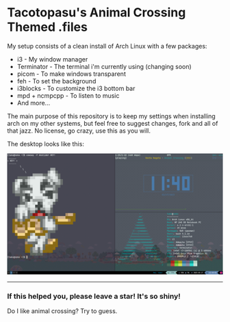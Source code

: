 
# Tacotopasu's Animal Crossing Themed .files

My setup consists of a clean install of Arch Linux with a few packages:
* i3 - My window manager
* Terminator - The terminal i'm currently using (changing soon)
* picom - To make windows transparent
* feh - To set the background
* i3blocks - To customize the i3 bottom bar
* mpd + ncmpcpp - To listen to music
* And more...

The main purpose of this repository is to keep my settings when installing arch on my other systems, but feel free to suggest changes, fork and all of that jazz. No license, go crazy, use this as you will.

The desktop looks like this:

![Screenshot of my desktop](/screenshot.png "Screenshot of my desktop")

---
### If this helped you, please leave a star! It's so shiny!
Do I like animal crossing? Try to guess.

